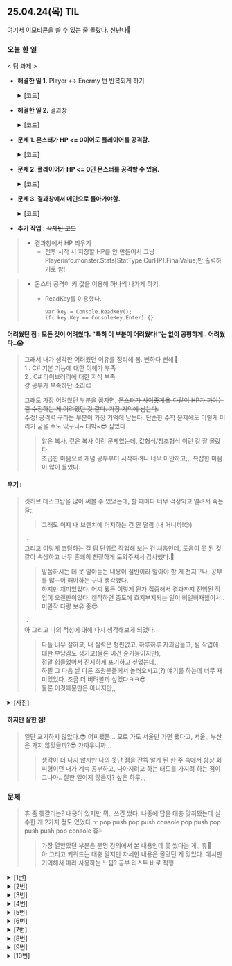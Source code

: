 ## 25.04.24(목) TIL
여기서 이모티콘을 쓸 수 있는 줄 몰랐다. 신난다🤗

### 오늘 한 일
< 팀 과제 >

* __해결한 일 1.__ Player <-> Enermy 턴 반복되게 하기

  <details>
    <summary>[코드]</summary>
    
      monster.Stats[StatType.CurHp].ModifyAllValue(damage); //Player 공격
      <생략>
      foreach (var monster in EnterBattleAction.MonsterSelectList) //몬스터 공격
       {
            float playerOriginHp = PlayerInfo.Monster.Stats[StatType.CurHp].FinalValue;
            PlayerInfo.Monster.Stats[StatType.CurHp].ModifyAllValue(monster.Stats[StatType.Attack].FinalValue);
            playerDead = PlayerInfo.Monster.Stats[StatType.CurHp].FinalValue <= 0 ? "Dead" : PlayerInfo.Monster.Stats[StatType.CurHp].FinalValue.ToString();

            if (playerDead == "Dead") //플레이어가 죽으면 출력 종료
            {
                //Dead일 때 break;
                isPlayerDead = (playerDead == "Dead");
                break;
            }
       }

      if (isAllMonstersDead) //몬스터가 다 죽었을 때
      {
          SubActionMap[1] = new ResultAction(true, new MainMenuAction());
          SubActionMap[1].Execute();
      }
      if(isPlayerDead)  //내가 죽었을 때
      {
          SubActionMap[1] = new ResultAction(false, new MainMenuAction());
          SubActionMap[1].Execute();
      }
  </details>
  
* __해결한 일 2.__ 결과창
  <details>
    <summary>[코드]</summary>
    
      if (isWin)
      {
      Console.WriteLine("Victort");
      Console.WriteLine($"풀숲에서 포켓몬을 {maxKey}마리 잡았다.");
  
      Console.WriteLine("[캐릭터 정보]");
      Console.WriteLine($"Lv.{PlayerInfo.Monster.Lv}  {PlayerInfo.Name}");
      Console.WriteLine($"HP {PlayerInfo.Monster.Stats[StatType.CurHp].FinalValue}");
      }
      else
      {
          Console.WriteLine("Defeat");
      }
  
      public static void SetmaxKey(int vaule) //포켓몬 몇마리 잡았는지 받아오기
      {
          maxKey = vaule;
      }

      <AttackSelectAction.cs>
      int maxKey = SubActionMap.Keys.Max(); //포켓몬 몇마리인지(최대) 받아서 ResultAction.cs에서 출력!
      ResultAction.SetmaxKey(maxKey);
  </details>
  
* __문제 1. 몬스터가 HP <= 0이어도 플레이어를 공격함.__
  <details>
    <summary>[코드]</summary>
    
      monster.Stats[StatType.CurHp].ModifyAllValue(damage); //Player 공격
      <생략>
      foreach (var monster in EnterBattleAction.MonsterSelectList) //몬스터 공격
       {
          if (monster.Stats[StatType.CurHp].FinalValue > 0) //몬스터가 살아있으면 공격
          {
              float playerOriginHp = PlayerInfo.Monster.Stats[StatType.CurHp].FinalValue;
              PlayerInfo.Monster.Stats[StatType.CurHp].ModifyAllValue(monster.Stats[StatType.Attack].FinalValue);
              playerDead = PlayerInfo.Monster.Stats[StatType.CurHp].FinalValue <= 0 ? "Dead" : PlayerInfo.Monster.Stats[StatType.CurHp].FinalValue.ToString();
          }
          else //몬스터가 죽으면 공격하지 않음.
          {
              continue;
          }
       }
  </details>
* __문제 2. 플레이어가 HP <= 0인 몬스터를 공격할 수 있음.__
  <details>
    <summary>[코드]</summary>
    
      Monster monster = EnterBattleAction.MonsterSelectList[i];
      if (monster.Stats[StatType.CurHp].FinalValue <= 0)
      {
          continue;
      }
  </details>
* __문제 3. 결과창에서 메인으로 돌아가야함.__
  <details>
    <summary>[코드]</summary>

      <AttackAction.cs>
      if (isAllMonstersDead) //몬스터가 다 죽었을 때
      {
          SubActionMap[1] = new ResultAction(true, new MainMenuAction());
          SubActionMap[1].Execute();
      }
      if(isPlayerDead)  //내가 죽었을 때
      {
          SubActionMap[1] = new ResultAction(false, new MainMenuAction());
          SubActionMap[1].Execute();
      }

      <result.cs>
      public ResultAction( IAction _prevAction)
      {
          PrevAction = _prevAction;
      }
  </details>
* __추가 작업__ : ~~삭제된 코드~~
> * 결과창에서 HP 띄우기
>   * 전투 시작 시 저장할 HP를 안 만들어서 그냥 Playerinfo.monster.Stats[StatType.CurHP].FinalValue;만 출력하기로 함!
    
> * 몬스터 공격이 키 값을 이용해 하나씩 나가게 하기.
>   * ReadKey를 이용했다.
>    
>         var key = Console.ReadKey();
>         if( key.Key == ConsoleKey.Enter) {}

#### 어려웠던 점 : 모든 것이 어려웠다. "특히 이 부분이 어려웠다!"는 없이 공평하게.. 어려웠다..😱   
> 그래서 내가 생각한 어려웠던 이유를 정리해 봄. 뻔하다 뻔해🔅   
> 1 . C# 기본 기능에 대한 이해가 부족   
> 2 . C# 라이브러리에 대한 지식 부족   
> 걍 공부가 부족하단 소리😉   
>
> 그래도 가장 어려웠던 부분을 꼽자면, ~~몬스터가 사이좋게😎 다같이 HP가 까이는 걸 수정하는 게 어려웠던 것 같다. 가장 기억에 남는다.~~   
> 수정! 공격력 구하는 부분이 가장 기억에 남는다. 단순한 수학 문제에도 이렇게 머리가 굳을 수도 있구나~ 대박~😎 싶었다.   
>> 얕은 복사, 깊은 복사 이런 문제였는데, 값형식/참조형식 이런 걸 잘 몰랐다.   
>> 조급한 마음으로 개념 공부부터 시작하려니 너무 미안하고;;; 복잡한 마음이 많이 들었다.

#### 후기 : 
> 깃허브 데스크탑을 많이 써볼 수 있었는데, 할 때마다 너무 걱정되고 떨려서 쥭는 줄;;   
>> 그래도 이제 내 브렌치에 머지하는 건 안 떨림 (내 거니까!😎)   
>
> ㆍ   
> 그리고 이렇게 코딩하는 걸 팀 단위로 작업해 보는 건 처음인데, 도움이 못 된 것 같아 속상하고 너무 흔쾌히 친절하게 도와주셔서 감사했다.🥺   
>> 말씀하시는 데 못 알아듣는 내용이 절반이라 알아야 할 게 천지구나, 공부를 많--이 해야하는 구나 생각했다.   
>> 하지만 재미있었다. 어찌 됐든 이렇게 뭔가 집중해서 결과까지 진행된 작업이 오랜만이었다. 갠작하면 중도에 흐지부지되는 일이 비일비재했어서..   
>> 미완작 다량 보유 중😎   
>
> ㆍ   
> 아 그리고 나의 적성에 대해 다시 생각해보게 되었다.   
>> 다들 너무 잘하고, 내 실력은 형편없고, 하루하루 자괴감들고, 팀 작업에 대한 부담감도 생기고(물론 이건 순기능이지만),   
>> 정말 힘들었어서 진지하게 포기하고 싶었는데,,   
>> 하필 그 다음 날 다른 조원분들께서 놀러오시고(?) 얘기를 하는데 너무 재미있었다. 조금 더 버텨볼까 싶었다ㅋㅋ😎   
>> 물론 이것때문만은 아니지만,,   
<details>
  <summary>[사진]</summary>

  ![image](https://github.com/user-attachments/assets/a69562ee-8ab0-4c5e-a690-fb6eb90eac4e)
  ![image](https://github.com/user-attachments/assets/5054ecc0-eab4-44e1-86f2-37b2d73d7730)

</details>

#### 하지만 잘한 점!
> 일단 포기하지 않았다.😎 어찌됐든... 모로 가도 서울만 가면 됐다고, 서울,, 부산은 가지 않았을까?😎 가까우니까...   
>> 생각이 더 나지 않지만 나의 못난 점을 잔뜩 알게 된 한 주 속에서 항상 회피형이던 내가 계속 공부하고, 나아지려고 하는 태도를 가지려 하는 점이 그나마.. 잘한 일이지 않을까? 싶은 하루,,,

### 문제
> 휴 좀 헷갈리는? 내용이 있지만 뭐,, 쓰긴 썼다. 나중에 답을 대충 맞춰봤는데 실수한 게 2가지 정도 있었다.ㅜ pop push pop push console pop push pop push push pop console 휴💦   
>> 가장 열받았던 부분은 분명 강의에서 본 내용인데 못 썼다는 게,, 휴💨   
>> 아 그리고 키워드는 대충 알지만 자세한 내용은 몰랐던 게 있었다. 예시만 기억해서 따라 사용하는 느낌? 공부 리스트 바로 직행

<details>
<summary>[1번]</summary>  
Q. 정수형 배열을 입력받아 배열의 모든 요소의 합을 출력하는 함수를 완성해주세요.

    static int Sum(int[] arr)
    {
        int sum = 0;
        for (int i = 0; i < arr.Length; i++)
        {
            sum += arr[i];
        }
        return sum;
    }

    static void Main(string[] args)
    {
        int[] ints = { 3, 6, 7, 9 };
        Console.WriteLine(Sum(ints));
    }
</details>

<details>
<summary>[2번]</summary>
Q. 다음 결과를 출력하도록 아래 밑줄 친 곳들의 코드를 완성하세요.
10
210

    private static void Add(int i,ref int result)
    {
        result += i;
    }
    static void Main(string[] args)
    {
        int total = 10;
        Console.WriteLine(total);
        Add(200, ref total);
        Console.WriteLine(total);
    }

</details>

<details>
<summary>[3번]</summary>
다음 코드에서는 오류가 발생합니다.
잘못된 것은 무엇인지 설명해보시오.
    class Square
    {
        float width;
        float height;
    
        float Area() { return width * height; }
    }

    class Program
    {
        static void Main(string[] args)
        {
            Square box = new Square();
            Console.WriteLine(box.Area());
        }
    }

제출한 답 : 기본적으로 선언을 안 했다면 private이 지정되는데 Square클래스가 아닌 다른 클래스에서 사용하려면, public으로 선언해주어야 하기 때문이다.
</details>

<details>
<summary>[4번]</summary>
다음 코드의 출력 결과를 작성하고, x의 값이 순서대로 어떻게 변화하는지 작성해주세요.
  
    class Program
    {
        static void Main(string[] args)
        {
            int x = 2;
            int y = 3;
            
            x += x * ++y;
            
            Console.WriteLine(x++);
        }
    }

제출한 답 : 처음 x는 2이고, x에 2 * 4의 값을 더함으로써 10이될것입니다. 정답 : 10   
Console에서는 10으로 출력 후 1을 더해 다음 x를 출력한다면 11이 될 것입니다
</details>

<details>
<summary>[5번]</summary>
계속해서 정수를 입력받아 홀수인지 짝수인지 구분해주는 프로그램을 작성해보세요.   
정수가 아닌 데이터를 입력받으면 프로그램이 종료되도록 만들어보세요.

    class Program
    {
        static void Main(string[] args)
        {
            while (true)
            {
                Console.WriteLine("숫자를 입력하세요.");
                string answer = Console.ReadLine();
    
                bool isSuccess = int.TryParse(answer, out int result);
    
                if (!isSuccess)
                {
                    break;
                }
                else
                {
                    int input;
                    input = int.Parse(answer);
                    int evenNum = input % 2;
                    if (evenNum == 0)
                    {
                        Console.WriteLine("짝수입니다");
                    }
                    else
                    {
                        Console.WriteLine("홀수입니다");                    
                    }
                }
            }
        }
    }
</details>

<details>
<summary>[6번]</summary>
다음의 코드가 아래의 결과를 출력할 수 있도록
2 3 4 5 6 7 8
밑줄 부분을 채워 코드를 완성해주세요.

    class Program
    {

        static void Main(string[] args)
        {
            int[] intArr = { 4, 7, 2, 5, 6, 8, 3 };

            Array.Sort(intArr);

            foreach(int i in intArr)
            {
                Console.Write(i + " ");
            }
        }
    }
</details>

<details>
<summary>[7번]</summary>
다음 코드의 출력 결과를 작성하고, 왜 그렇게 되는지 이유를 설명해주세요.

    class Program
    {
        public class Unit
        {
            public virtual void Move()
            {
                Console.WriteLine("두발로 걷기");
            }
    
            public void Attack()
            {
                Console.WriteLine("Unit 공격");
            }
        }
    
        public class Marine : Unit
        {
    
        }
    
        public class Zergling : Unit
        {
            public override void Move()
            {
                Console.WriteLine("네발로 걷기");
            }
        }
    
        static void Main(string[] args)
        {
            Zergling zerg = new Zergling();
            zerg.Move();
        }
    }
제출한 답 : 네발로 걷기

오버라이딩   
zergling 클래스는 Unity의 자식 클래스이며, zerglin 클래스의 Move는 Unit클래스의 Move를 재정의하고 있기 때문입니다.
</details>

<details>
<summary>[8번]</summary>
그림과 같은 트리가 있습니다.   
이 트리를   
**깊이우선탐색(DFS, Depth-First Search)**으로 검색했을 때의 방문하는 순서와   
**너비우선탐색(BFS, Breadth-First Search)**으로 검색했을 때 방문하는 순서를 적어주세요.   
  
![image](https://github.com/user-attachments/assets/5392006f-3f21-4f59-ad77-3950203c93b9)

제출한 답 :   
~~깊이우선탐색 1->3->6->9->->6->3->7->3->1->4->8->4->1->2->5~~   
~~너비우선탐색 1->2->1->3->1->4->1->5->1->3->6->3->7->3->6->9->6->3->1->4->8~~

깊이우선탐색 : 1-2-3-4-9-7-4-8-5
</details>

<details>
<summary>[9번]</summary>
다음 코드의 출력 결과를 작성하고, 왜 그렇게 되는지 이유를 설명해주세요.

    class Program
    {
        static void Main(string[] args)
        {
            Stack<int> stack = new Stack<int>();
    
            stack.Push(1);
            stack.Push(2);
            stack.Push(3);
            stack.Pop();
            Console.WriteLine(stack.Pop());
            stack.Push(4);
            stack.Push(5);
    
            while (stack.Count > 0)
                Console.WriteLine(stack.Pop());
        }
    }
    
제출한 답 : 
3   
5   
4   
2    
1   
1넣고, 그 위에 2 넣고, 그 위에 3 넣고, pop하면 3 출력되고,   
그 위에 4넣고, 5넣고 스택카운트가 0이되기 전까지 pop하면 5,4,2,1이 나온다.

답 :
2   
5   
4   
1   
</details>

<details>
<summary>[10번]</summary>
  
**유저의 숫자 입력을 받아오고 이것을 오름차순으로 정렬시키는 알고리즘을 직접 구현**하세요.
(기본 제공 함수(닷넷 API) 사용 금지)

제출한 답 : 미완성

</details>

